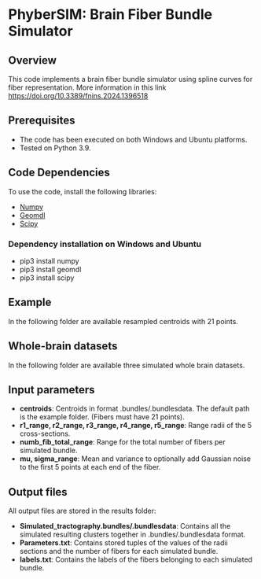 # PhyberSIM: Brain Fiber Bundle Simulator

## Overview
This code implements a brain fiber bundle simulator using spline curves for fiber representation. More information in this link  https://doi.org/10.3389/fnins.2024.1396518

## Prerequisites
- The code has been executed on both Windows and Ubuntu platforms.
- Tested on Python 3.9.

## Code Dependencies
To use the code, install the following libraries:
- [Numpy](https://numpy.org/)
- [Geomdl](https://pypi.org/project/geomdl/)
- [Scipy](https://www.scipy.org/)

### Dependency installation on Windows and Ubuntu
- pip3 install numpy
- pip3 install geomdl
- pip3 install scipy


## Example
In the following folder are available resampled centroids with 21 points.

## Whole-brain datasets
In the following folder are available three simulated whole brain datasets.

## Input parameters
- **centroids**: Centroids in format .bundles/.bundlesdata. The default path is the example folder. (Fibers must have 21 points).
- **r1_range, r2_range, r3_range, r4_range, r5_range**: Range radii of the 5 cross-sections.
- **numb_fib_total_range**: Range for the total number of fibers per simulated bundle.
- **mu, sigma_range**: Mean and variance to optionally add Gaussian noise to the first 5 points at each end of the fiber.

## Output files
All output files are stored in the results folder:
- **Simulated_tractography.bundles/.bundlesdata**: Contains all the simulated resulting clusters together in .bundles/.bundlesdata format.
- **Parameters.txt**: Contains stored tuples of the values of the radii sections and the number of fibers for each simulated bundle.
- **labels.txt**: Contains the labels of the fibers belonging to each simulated bundle.
